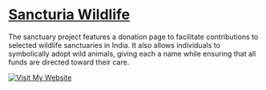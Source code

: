 # [Sancturia Wildlife](srivas-saksham.guthub.io/SancturiaWildlife)

The sanctuary project features a donation page to facilitate contributions to selected wildlife sanctuaries in India. It also allows individuals to symbolically adopt wild animals, giving each a name while ensuring that all funds are directed toward their care.

[![Visit My Website]( https://img.shields.io/badge/Visit%20the%20Website-8A2BE2)](srivas-saksham.guthub.io/SancturiaWildlife)
